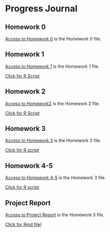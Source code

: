 # Progress Journal

## Homework 0

[Access to Homework 0](files/HW-0.html) is the Homework 0 file.

## Homework 1

[Access to Homework 1](files/360HW1.html) is the Homework 1 file.

[Click for R Script](files/HW1RSCRIPTT.R) 

## Homework 2

[Access to Homework2](files/HW2.html) is the Homework 2 file.

[Click for R Script](files/Hw-2.R)


## Homework 3

[Access to Homework 3](files/hw3.html) is the Homework 3 file.

[Click for R script](files/hw3-r.R)

## Homework 4-5

[Access to Homework 4-5](files/hw45.html) is the Homework 3 file.

[Click for R script](files/hw45.R)


## Project Report

[Access to Project Report](files/project.Rmd) is the Homework 3 file.

[Click for Rmd file](files/project.Rmd))

